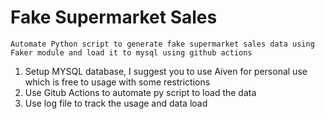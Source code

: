 # Fake Supermarket Sales

`Automate Python script to generate fake supermarket sales data using Faker module and load it to mysql using github actions`

1. Setup MYSQL database, I suggest you to use Aiven for personal use which is free to usage with some restrictions
2. Use Gitub Actions to automate py script to load the data
3. Use log file to track the usage and data load